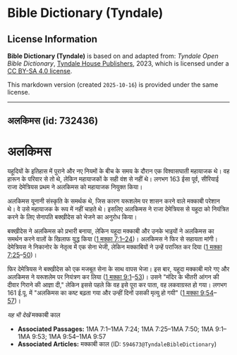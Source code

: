# Bible Dictionary (Tyndale)

## License Information

**Bible Dictionary (Tyndale)** is based on and adapted from: _Tyndale Open Bible Dictionary_, [Tyndale House Publishers](https://tyndaleopenresources.com/), 2023, which is licensed under a [CC BY-SA 4.0 license](https://creativecommons.org/licenses/by-sa/4.0/legalcode.en).

This markdown version (created `2025-10-16`) is provided under the same license.



--------------------------------

## अलकिमस (id: 732436)

अलकिमस
======

यहूदियों के इतिहास में पुराने और नए नियमों के बीच के समय के दौरान एक विश्वासघाती महायाजक थे। वह हारून के परिवार से तो थे, लेकिन महायाजकों के सही वंश से नहीं थे। लगभग 163 ईसा पूर्व, सीरियाई राजा देमेत्रियस प्रथम ने अलकिमस को महायाजक नियुक्त किया।

अलकिमस यूनानी संस्कृति के समर्थक थे, जिस कारण यरूशलेम पर शासन करने वाले मक्काबी परेशान थे। वे उसे महायाजक के रूप में नहीं चाहते थे। इसलिए अलकिमस ने राजा देमेत्रियस से यहूदा को नियंत्रित करने के लिए सेनापति बक्खीदेस को भेजने का अनुरोध किया।

बक्खीदेस ने अलकिमस को प्रभारी बनाया, लेकिन यहूदा मक्काबी और उनके भाइयों ने अलकिमस का समर्थन करने वालों के खिलाफ युद्ध किया ([1 मक्का 7:1–24](https://ref.ly/1Macc7:1-1Macc7:24))। अलकिमस ने फिर से सहायता मांगी। देमेत्रियस ने निकानोर के नेतृत्व में एक सेना भेजी, लेकिन मक्काबियों ने उन्हें पराजित कर दिया ([1 मक्का 7:25](https://ref.ly/1Macc7:25-1Macc7:50)–[50](https://ref.ly/1Macc7:25-1Macc7:50))।

फिर देमेत्रियस ने बक्खीदेस को एक मजबूत सेना के साथ वापस भेजा। इस बार, यहूदा मक्काबी मारे गए और अलकिमस ने यरूशलेम पर नियंत्रण कर लिया ([1 मक्का 9:1](https://ref.ly/1Macc9:1-1Macc9:53)–[53](https://ref.ly/1Macc9:1-1Macc9:53))। उसने "मंदिर के भीतरी आंगन की दीवार गिराने की आज्ञा दी," लेकिन इससे पहले कि वह इसे पूरा कर पाता, वह लकवाग्रस्त हो गया। लगभग 161 ई.पू. में "अलकिमस का कष्ट बढ़ता गया और उन्हीं दिनों उसकी मृत्यु हो गयी" ([1 मक्का 9:54](https://ref.ly/1Macc9:54-1Macc9:57)–[57](https://ref.ly/1Macc9:54-1Macc9:57))।

*यह भी देखें* मक्काबी काल

* **Associated Passages:** 1MA 7:1–1MA 7:24; 1MA 7:25–1MA 7:50; 1MA 9:1–1MA 9:53; 1MA 9:54–1MA 9:57
* **Associated Articles:** मक्काबी काल (ID: `594673@TyndaleBibleDictionary`)

